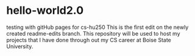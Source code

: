 # hello-world2.0
testing with gitHub pages for cs-hu250
This is the first edit on the newly created readme-edits branch.
This repository will be used to host my projects that I have done through out my CS career at Boise State University.
